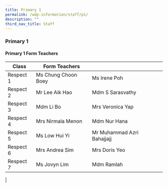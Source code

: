 ```yaml
---
title: Primary 1
permalink: /wdp-information/staff/p1/
description: ""
third_nav_title: Staff
---
```

### **Primary 1**

#### **Primary 1 Form Teachers**

| Class | Form Teachers |  |  |
|---|---|---|---|
| Respect 1 | Ms Chung Choon Boey | Ms Irene Poh|  
| Respect 2 | Mr Lee Aik Hao | Mdm S Sarasvathy |  
| Respect 3 | Mdm Li Bo | Mrs Veronica Yap |  
| Respect 4 | Mrs Nirmala Menon | Mdm Nur Hana |   
| Respect 5 | Ms Low Hui Yi | Mr Muhammad Azri Bahajjajj |  
| Respect 6 | Mrs Andrea Sim | Mrs Doris Yeo|   
| Respect 7 | Ms Jovyn Lim | Mdm Ramlah |  
|